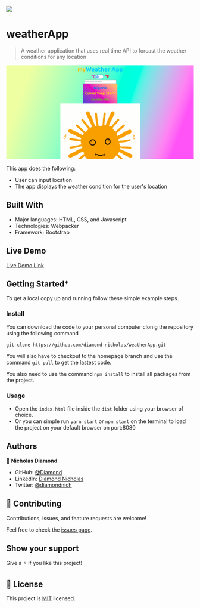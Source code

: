 ![](https://img.shields.io/badge/Microverse-blueviolet)

# weatherApp

> A weather application that uses real time API to forcast the weather conditions for any location

![screenshot](./src/cover.png)

This app does the following:

- User can input location
- The app displays the weather condition for the user's location

 ## Built With

 - Major languages: HTML, CSS, and Javascript
 - Technologies: Webpacker
 - Framework; Bootstrap

## Live Demo

[Live Demo Link](https://kind-carson-bda05d.netlify.app/)

## Getting Started\*

To get a local copy up and running follow these simple example steps.

### Install

You can download the code to your personal computer clonig the repository using the following command

```
git clone https://github.com/diamond-nicholas/weatherApp.git

```

You will also have to checkout to the homepage branch and use the command `git pull` to get the lastest code.

You also need to use the command `npm install` to install all packages from the project.

### Usage

- Open the `index.html` file inside the `dist` folder using your browser of choice.
- Or you can simple run `yarn start` or `npm start` on the terminal to load the project on your default browser on port:8080

## Authors

👤 **Nicholas Diamond**

- GitHub: [@Diamond](https://github.com/diamond-nicholas)
- LinkedIn: [Diamond Nicholas](https://www.linkedin.com/in/diamond-nicholas/)
- Twitter: [@diamondnich](https://twitter.com/diamondnich)

## 🤝 Contributing

Contributions, issues, and feature requests are welcome!

Feel free to check the [issues page](https://github.com/diamond-nicholas/weatherApp/issues).

## Show your support

Give a ⭐️ if you like this project!

## 📝 License

This project is [MIT](./LICENSE) licensed.
